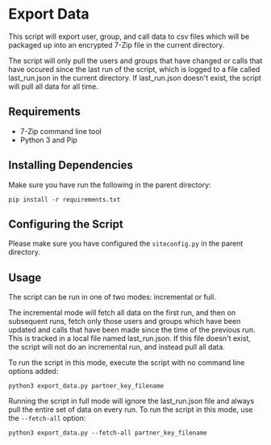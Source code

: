 # Export Data
This script will export user, group, and call data to csv files which will be
packaged up into an encrypted 7-Zip file in the current directory.

The script will only pull the users and groups that have changed or calls
that have occured since the last run of the script, which is logged to a file
called last_run.json in the current directory. If last_run.json doesn't
exist, the script will pull all data for all time.

## Requirements
- 7-Zip command line tool
- Python 3 and Pip

## Installing Dependencies

Make sure you have run the following in the parent directory:
```
pip install -r requirements.txt
```

## Configuring the Script

Please make sure you have configured the `siteconfig.py` in the parent directory.

## Usage

The script can be run in one of two modes: incremental or full.

The incremental mode will fetch all data on the first run, and then on subsequent runs, fetch only those users and groups which have been updated and calls that have been made since the time of the previous run. This is tracked in a local file named last_run.json. If this file doesn't exist, the script will not do an incremental run, and instead pull all data.

To run the script in this mode, execute the script with no command line options added:
```
python3 export_data.py partner_key_filename
```

Running the script in full mode will ignore the last_run.json file and always pull the entire set of data on every run. To run the script in this mode, use the `--fetch-all` option:
```
python3 export_data.py --fetch-all partner_key_filename
```
